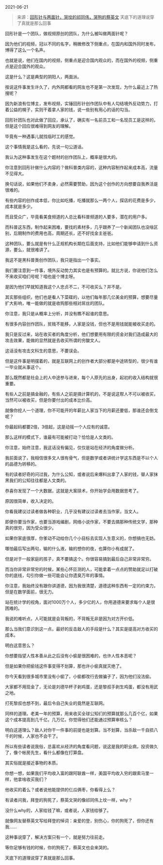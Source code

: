 2021-06-21

> 来源：[回形针与两面针，哭坟的祁同伟，哭狗的蔡英文](http://mp.weixin.qq.com/s?__biz=MzU3NDc5Nzc0NQ==&mid=2247504595&idx=1&sn=b0db07436b48ea2d46ab6aa54185e057&chksm=fd2e700dca59f91ba903ef06dd6887523e48015ddbd66a5e93392a690d23a4e8998855733af8&scene=27#wechat_redirect)
> 天底下的道理说穿了真就是那么回事

回形针是一个团队，做视频原创的团队，为什么被叫做两面针呢？  

  

因为他们的视频，冠以不同的名字，稍微修改下侧重点，在国内和国外同时发布，博得了这么一个名声。

  

也就是说，他们在国内的视频，侧重点是迎合国内观众的，而在国外的视频，侧重点是迎合国外的观众。

  

这是什么？这是典型的阴阳人，两面派。

  

按说这件事发生许久了，内外网都看的网友也不是第一次发现，为什么最近上了热搜呢？  

  

因为新浪有位博主，发布视频，实锤回形针创作团队中有人勾结境外反动势力，打着公益的幌子，实则干着拿人家的钱，说一些别有用心的话的勾当。

  

回形针团队也对此做了回应，承认了，确实有一名前员工和一名现员工是这样的，但是这个回应很难得到网友的理解。  

  

毕竟有一种遇事儿就找临时工的感觉。

  

这个事情我是这么看的，先说一句公道话。  

  

我认为这种事发生在这个题材的创作团队上，概率是很大的。  

  

你注意到回形针做什么内容的？做科普类内容的，这种内容制作起来成本高，流量不见得大。

  

换句话说，如果他们不卖身，必然需要赞助，因为这个创作的方向想要自我养活是很难的。  

  

有些内容的创作成本低，你比如吃播，吃播就那么一两个人，探店的花费是多少，成本就是多少。  

  

而且受众广，毕竟看美食频道的人总比看科普频道的人要多，潜在的用户多。

  

而科普这东西，制作起来困难，要找的素材多，几乎跟养了一个新闻团队也没啥区别，后期制作的费用也高，周期还长，还不好找金主爸爸。  

  

这种团队，要么就是有什么正规机构长期在后面支持，比如他们能够申请到什么资源，要么，就很难讲了。

  

我这不是黑科普类创作团队，我只是指出一个事实。  

  

我们要注意到一件事，境外反动势力其实也是有预算的。就比方说，你说他们怎么不来收买咱们号呢？咱也是个博主呀。

  

是因为他们早就知道我这个人忠贞不二，不可收买么？并不是。  

  

其实那些组织，他们也是看人下菜碟的，以他们每年那几亿美金的预算，想要尽量扩大影响，唯一能做的就是收购那些相对屌丝的团队。  

  

你注意，我只是从概率上分析，并没有瞧不起谁的意思。  

  

有很多内容创作团队，贫贱不能移，人家是没钱，但也不是用钱就能被收买走的。  

  

我只是反过来，站在收买者的角度分析，他们想要用有限的资金对我们造成最大的攻击效果，能做的显然就是去收买所谓的穷酸文人。

  

这话没有攻击文科生的意思，不要误会。  

  

但是这件事是明摆着的，就是互联网上的创作者大部分都是中途转型的，很少有谁一毕业就从事这个。

  

那么既然都是社会上的人中途参与进来，每个人原先的出身，起初的收入结构就很重要。  

  

有些人之前是搞金融的，有些人之前是搞计算机的，不是说这帮人不可以被收买，当然可以被收买，但是你要付出的成本比价高。  

  

就像你挖人一个道理，你不可能开的年薪比人家当下的月薪还要低，那谁还会倒戈呢？  

  

你最起码都要2倍，3倍起，这是动摇一个人应有的诚意。

  

那么这样的模式下，谁最有可能被打动？恰恰是人文类的。  

  

你注意，始终注意，我这话没有偏见，仅仅是站在经济的角度做分析。  

  

我前面说了，我相信很多文人很有骨气，但是数学或者讲统计学这东西是不以个人的品德为转移的。  

  

有的读者好奇的问过我，为什么公知，或者说后来爆料出拿了人家的钱，替人家抹黑我们的公知往往都是人文类的。  

  

恭喜你发现了一个大数据，这就是大案牍术，你开始学会用数据思考了。  

  

原因很简单，收入决定的。  

  

你看我建议过读者做各种职业，几乎没有建议过读者去当作家，当文人。

  

即便你要当作家，也要当游戏编剧，网络小说作家，不要去搞那种传统文学，那种真的很穷，因为受众很少。

  

如果你家底很厚，你爹动不动给你几个小目标去实现人生意义的，你想搞也无妨。  

  

哪怕最后写出两句，输的什么液，输的想你的夜，也算你小有成就了。

  

但是对于一般家庭的孩子，真不要搞这个。你很容易搞到最后自己非常非常穷。  

  

而当你非常非常穷的时候，某些心怀叵测的人，可能拿着一点点的赞助就足以打破你的底线，勾引你做一些可能会让你遗臭万年的事情。

  

你注意，我始终没有跟你讲道德，因为我很清楚，道德这种东西有一定的约束力，但是在数学面前，很无力。  

  

站在统计学的视角，面对1000万个人，多少亿的人，你用道德来要求每个人是很困难的。

  

我说的难听点，人可能就是会背叛的，不背叛无非是因为对方开价低。  

  

那么当我们意识到这一点，最好的反击敌人的手段是什么？其实是提高对方收买的成本。  

  

明白这意思么？  

  

你想要指望人性本善从此之后没有小偷是很困难的，也许人性本恶呢？

  

但是如果你把偷钱这件事变得不划算，那也许小偷真就灭绝了。  

  

你今天看到很多城市里没有小偷了，小偷都改行去做骗子了，因为他们没法偷。  

  

大家都不用现金了，无论是刘德华杯子剥鸡蛋，还是黎叔手剥生鸡蛋，都没有用武之地。

  

打死黎叔也想不到，最后令自己失业的竟然是互联网。

  

同样的道理。老美一年的预算，用来收买全球公知们的预算就那么几百个亿，如果这个成本提高到几千亿，几万亿，你觉得他们还能通过预算审核么？  

  

明白这道理么？敌人对你干一件事的前提也是划算。当不划算，当杀敌一千自损八千的时候，人家也不会干了。  

  

所以有些读者说我俗，总喜欢从经济的角度看问题，说这是我的职业病，投资做久了，像个帐房先生，看什么都像在打算盘。  

  

其实俗就是接近事物的本质。  

  

你想一想，如果我们平均收入富的跟阿联酋一样，美国平均收入穷的跟索马里一样，他拿啥收买我们？  

  

他收买的着么？或者说他能提供的仨瓜俩枣，你看得上么？  

  

有读者问我，拜登的狗死了，蔡英文哭的像祁同伟上坟一样，why？

  

没什么why的，人家给钱了嘛，或者说，人家钱给够了。  

  

就像网友替蔡英文写给拜登的悼词：亲爱的登，别伤心，你的狗死了，但你还有我......

  

这种事说穿了，解决方案只有一个，就是努力往前走。  

  

等你足够有钱的时候，你的狗死了，蔡英文也会来哭的。

  

天底下的道理说穿了真就是那么回事。

